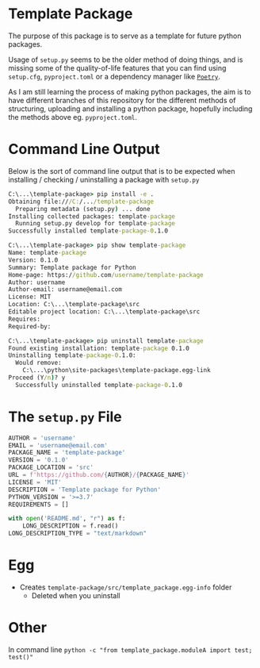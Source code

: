 # Template Package

The purpose of this package is to serve as a template for future python packages. 

Usage of `setup.py` seems to be the older method of doing things, and is missing some of the quality-of-life features that you can find using `setup.cfg`, `pyproject.toml` or a dependency manager like [`Poetry`](https://python-poetry.org/).

As I am still learning the process of making python packages, the aim is to have different branches of this repository for the different methods of structuring, uploading and installing a python package, hopefully including the methods above eg. `pyproject.toml`.

# Command Line Output
Below is the sort of command line output that is to be expected when installing / checking / uninstalling a package with `setup.py`
```cmd
C:\...\template-package> pip install -e .
Obtaining file:///C:/.../template-package
  Preparing metadata (setup.py) ... done
Installing collected packages: template-package
  Running setup.py develop for template-package
Successfully installed template-package-0.1.0

C:\...\template-package> pip show template-package
Name: template-package
Version: 0.1.0
Summary: Template package for Python
Home-page: https://github.com/username/template-package
Author: username
Author-email: username@email.com
License: MIT
Location: C:\...\template-package\src
Editable project location: C:\...\template-package\src
Requires: 
Required-by:

C:\...\template-package> pip uninstall template-package
Found existing installation: template-package 0.1.0
Uninstalling template-package-0.1.0:
  Would remove:
    C:\...\python\site-packages\template-package.egg-link
Proceed (Y/n)? y
  Successfully uninstalled template-package-0.1.0
```

# The `setup.py` File

```python
AUTHOR = 'username'
EMAIL = 'username@email.com'
PACKAGE_NAME = 'template-package'
VERSION = '0.1.0'
PACKAGE_LOCATION = 'src'
URL = f'https://github.com/{AUTHOR}/{PACKAGE_NAME}'
LICENSE = 'MIT'
DESCRIPTION = 'Template package for Python'
PYTHON_VERSION = '>=3.7'
REQUIREMENTS = []

with open('README.md', "r") as f:
    LONG_DESCRIPTION = f.read()
LONG_DESCRIPTION_TYPE = "text/markdown"
```

# Egg
- Creates `template-package/src/template_package.egg-info` folder
  - Deleted when you uninstall


# Other
In command line `python -c "from template_package.moduleA import test; test()"`